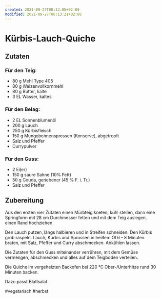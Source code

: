 ```yaml
---
created: 2021-09-27T00:13:05+02:00
modified: 2021-09-27T00:13:21+02:00
---
```


# Kürbis-Lauch-Quiche

## Zutaten

### Für den Teig:
* 80 g 	Mehl Type 405
* 80 g 	Weizenvollkornmehl
* 80 g 	Butter, kalte
* 3 EL 	Wasser, kaltes

### Für den Belag:
* 2 EL 	Sonnenblumenöl
* 200 g 	Lauch
* 250 g 	Kürbisfleisch
* 150 g 	Mungobohnensprossen (Konserve), abgetropft
* Salz und Pfeffer
* Currypulver 

### Für den Guss:
* 2 	Ei(er)
* 150 g 	saure Sahne (10% Fett)
* 50 g 	Gouda, geriebener (45 % F. i. Tr.)
* Salz und Pfeffer
  
## Zubereitung

Aus den ersten vier Zutaten einen Mürbteig kneten, kühl stellen, dann eine Springform mit 28 cm Durchmesser fetten und mit dem Teig auslegen, einen Rand hochziehen.

Den Lauch putzen, längs halbieren und in Streifen schneiden. Den Kürbis grob raspeln. Lauch, Kürbis und Sprossen in heißem Öl 6 - 8 Minuten braten, mit Salz, Pfeffer und Curry abschmecken. Abkühlen lassen.

Die Zutaten für den Guss miteinander verrühren, mit dem Gemüse vermengen, abschmecken und alles auf dem Teigboden verteilen.

Die Quiche im vorgeheizten Backofen bei 220 °C Ober-/Unterhitze rund 30 Minuten backen.

Dazu passt Blattsalat.

#vegetarisch #herbst    